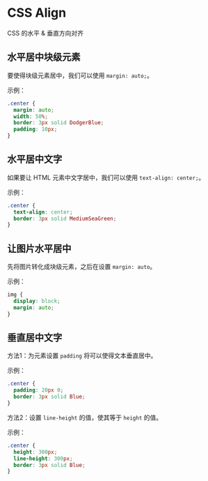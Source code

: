 # CSS Align

CSS 的水平 & 垂直方向对齐

## 水平居中块级元素

要使得块级元素居中，我们可以使用 `margin: auto;`。

示例：
```css
.center {
  margin: auto;
  width: 50%;
  border: 3px solid DodgerBlue;
  padding: 10px;
}
```

## 水平居中文字

如果要让 HTML 元素中文字居中，我们可以使用 `text-align: center;`。

示例：
```css
.center {
  text-align: center;
  border: 3px solid MediumSeaGreen;
}
```

## 让图片水平居中

先将图片转化成块级元素，之后在设置 `margin: auto`。

示例：
```css
img {
  display: block;
  margin: auto;
}
```

## 垂直居中文字

方法1：为元素设置 `padding` 将可以使得文本垂直居中。

示例：
```css
.center {
  padding: 20px 0;
  border: 3px solid Blue;
}
```

方法2：设置 `line-height` 的值，使其等于 `height` 的值。

示例：
```css
.center {
  height: 300px;
  line-height: 300px;
  border: 3px solid Blue;
}
```
